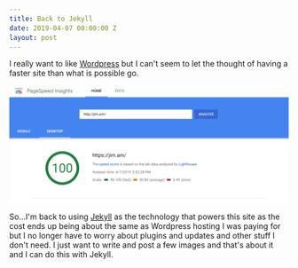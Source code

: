 ```yaml
---
title: Back to Jekyll
date: 2019-04-07 00:00:00 Z
layout: post
---
```


I really want to like [Wordpress](https://wordpress.org/) but I can't seem to let the thought of having  a faster site than what is possible go. 

![google pagespeed](/images/pagespeed.png)


So...I'm back to using [Jekyll](https://jekyllrb.com/) as the technology that powers this site as the cost ends up being about the same as Wordpress hosting I was paying for but I no longer have to worry about plugins and updates and other stuff I don't need. I just want to write and post a few images and that's about it and I can do this with Jekyll. 

